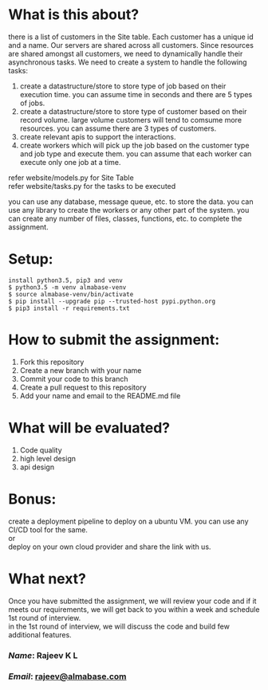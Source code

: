 # What is this about?

there is a list of customers in the Site table. Each customer has a unique id and a name. Our servers are shared across all customers. Since resources are shared amongst all customers, we need to dynamically handle their asynchronous tasks. We need to create a system to handle the following tasks:

1. create a datastructure/store to store type of job based on their execution time. you can assume time in seconds and there are 5 types of jobs.
2. create a datastructure/store to store type of customer based on their record volume. large volume customers will tend to comsume more resources. you can assume there are 3 types of customers.
3. create relevant apis to support the interactions.
4. create workers which will pick up the job based on the customer type and job type and execute them. you can assume that each worker can execute only one job at a time.

refer website/models.py for Site Table <br>
refer website/tasks.py for the tasks to be executed

you can use any database, message queue, etc. to store the data. you can use any library to create the workers or any other part of the system. you can create any number of files, classes, functions, etc. to complete the assignment.

# Setup:

```
install python3.5, pip3 and venv
$ python3.5 -m venv almabase-venv
$ source almabase-venv/bin/activate
$ pip install --upgrade pip --trusted-host pypi.python.org
$ pip3 install -r requirements.txt
```

# How to submit the assignment:

1. Fork this repository
2. Create a new branch with your name
3. Commit your code to this branch
4. Create a pull request to this repository
5. Add your name and email to the README.md file

# What will be evaluated?

1. Code quality
2. high level design
3. api design

# Bonus:

create a deployment pipeline to deploy on a ubuntu VM. you can use any CI/CD tool for the same. <br>
or <br>
deploy on your own cloud provider and share the link with us.

# What next?

Once you have submitted the assignment, we will review your code and if it meets our requirements, we will get back to you within a week and schedule 1st round of interview. <br>
in the 1st round of interview, we will discuss the code and build few additional features.

### <i>Name</i>: Rajeev K L
### <i>Email</i>: rajeev@almabase.com
